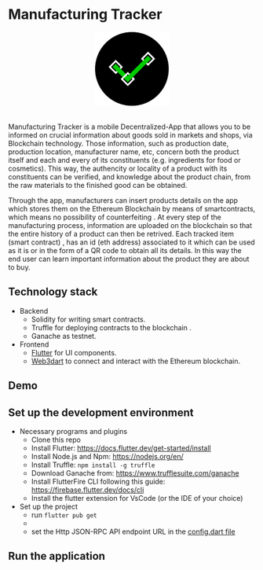 # Manufacturing Tracker 

<div align="center">
    <img src="assets/images/app_icon.png" width="150px" alt="Blockchain Logo"/>
</div>

<br> 

Manufacturing Tracker is a mobile Decentralized-App that allows you to be informed on crucial information about goods sold in markets and shops, via Blockchain technology. Those information, such as production date, production location, manufacturer name, etc, concern both the product itself and each and every of its constituents (e.g. ingredients for food or cosmetics). This way, the authencity or locality of a product with its constituents can be verified, and knowledge about the product chain, from the raw materials to the finished good can be obtained. 

Through the app, manufacturers can insert products details on the app which stores them on the Ethereum Blockchain by means of smartcontracts, which means no possibility of counterfeiting . At every step of the manufacturing process, information are uploaded on the blockchain so that the entire history of a product can then be retrived. 
Each tracked item (smart contract) , has an id (eth address) associated to it which can be used as it is or in the form of a QR code to obtain all its details. In this way the end user can learn important information about the product they are about to buy. 

## Technology stack 
- Backend
  - Solidity for writing smart contracts.
  - Truffle for deploying contracts to the blockchain .
  - Ganache as testnet. 
- Frontend
  - [Flutter](https://github.com/flutter/flutter) for UI components.
  - [Web3dart](https://github.com/xclud/web3dart) to connect and interact with the Ethereum blockchain. 
 
## Demo 

## Set up the development environment 
- Necessary programs and plugins 
    - Clone this repo
    - Install Flutter: https://docs.flutter.dev/get-started/install
    - Install Node.js and Npm: https://nodejs.org/en/
    - Install Truffle: `npm install -g truffle`
    - Download Ganache from: https://www.trufflesuite.com/ganache
    - Install FlutterFire CLI following this guide: https://firebase.flutter.dev/docs/cli
    - Install the flutter extension for VsCode (or the IDE of your choice)
- Set up the project 
    - run `flutter pub get` 
    - 
    - set the Http JSON-RPC API endpoint URL in the [config.dart file]("lib/setup/config.dart")

## Run the application

